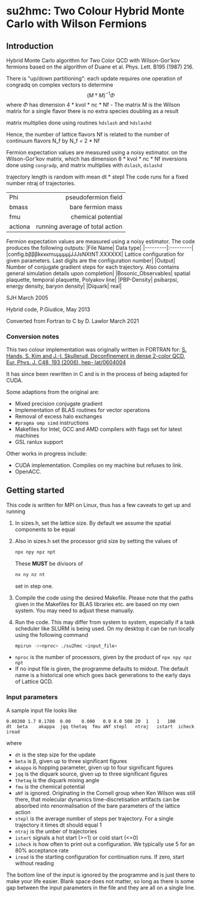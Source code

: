 # su2hmc: Two Colour Hybrid Monte Carlo with Wilson Fermions
## Introduction
Hybrid Monte Carlo algorithm for Two Color QCD with Wilson-Gor'kov fermions
based on the algorithm of Duane et al. Phys. Lett. B195 (1987) 216. 

There is "up/down partitioning": each update requires
one operation of congradq on complex vectors to determine
$$
\left(M\dagger M\right)^{-1}\Phi
$$ 
where $\Phi$ has dimension 4 * kvol * nc * Nf -
The matrix M is the Wilson matrix for a single flavor
there is no extra species doubling as a result

matrix multiplies done using routines `hdslash` and `hdslashd`

Hence, the number of lattice flavors Nf is related to the
number of continuum flavors N_f by
              N_f = 2 * Nf

Fermion expectation values are measured using a noisy estimator.
on the Wilson-Gor'kov matrix, which has dimension 8 * kvol * nc * Nf
inversions done using `congradp`, and matrix multiplies with `dslash`,
`dslashd`

trajectory length is random with mean dt * stepl
The code runs for a fixed number ntraj of trajectories.

| | |
|--|--:|
|Phi| pseudofermion field|
|bmass| bare fermion mass|
|fmu| chemical potential|
|actiona| running average of total action|

Fermion expectation values are measured using a noisy estimator.
The code produces the following outputs:
|File Name| Data type|
|---------|:---------|
|config.bβββkκκκmuμμμμjJJJsNXtNT.XXXXXX| Lattice configuration for given parameters. Last digits are the configuration number|
|Output|	Number of conjugate gradient steps for each trajectory. Also contains general simulation details upon completion|
|Bosonic_Observables|		spatial plaquette, temporal plaquette, Polyakov line|
|PBP-Density|				psibarpsi, energy density, baryon density|
|Diquark|					real<qq>|

SJH March 2005

Hybrid code, P.Giudice, May 2013
	
Converted from Fortran to C by D. Lawlor March 2021
	
### Conversion notes
This two colour implementation was originally written in FORTRAN for:
[S. Hands, S. Kim and J.-I. Skullerud, Deconfinement in
dense 2-color QCD, Eur. Phys. J. C48, 193 (2006), hep-
lat/0604004](https://arxiv.org/abs/hep-lat/0604004)

It has since been rewritten in C and is in the process of being adapted for CUDA.

Some adaptions from the original are:
-	Mixed precision conjugate gradient
-	Implementation of BLAS routines for vector operations
-	Removal of excess halo exchanges
-	`#pragma omp simd` instructions
-	Makefiles for Intel, GCC and AMD compilers with flags set for latest machines
-	GSL ranlux support

Other works in progress include:
-	CUDA implementation. Compiles on my machine but refuses to link.
-	OpenACC.

## Getting started
This code is written for MPI on Linux, thus has a few caveats to get up and running
1.	In sizes.h, set the lattice size. By default we assume the spatial components
	to be equal
2.	Also in sizes.h set the processor grid size by setting the values of
	``` c
	npx npy npz npt
	```
	These **MUST**  be divisors of 
	``` c
	nx ny nz nt
	```
	set in step one.
3.	Compile the code using the desired Makefile. Please note that the paths given in the Makefiles for
	BLAS libraries etc. are based on my own system. You may need to adjust these manually.
4.	Run the code. This may differ from system to system, especially if a task scheduler like SLURM is being used.
	On my desktop it can be run locally using the following command

	``` sh
	mpirun -n<nproc> ./su2hmc <input_file>
	```

-	`nproc` is the number of processors, given by the product of `npx npy npz npt`
-	If no input file is given, the programme defaults to midout. The default name is a historical one which goes back generations to the early days of Lattice QCD.

### Input parameters
A sample input file looks like
```
0.00200	1.7	0.1780	0.00	0.000	0.0	0.0	500	20	1	1	100
dt	beta	akappa	jqq	thetaq	fmu	aNf	stepl	ntraj	istart	icheck	iread
```
where
- `dt` is the step size for the update
- `beta` is β, given up to three significant figures
- `akappa` is hopping parameter, given up to four significant figures
- `jqq` is the diquark source, given up to three significant figures
- `thetaq` is the diquark mixing angle
- `fmu` is the chemical potential
- `aNf` is ignored. Originating in the Cornell group when Ken Wilson was still there, that molecular dynamics time-discretisation artifacts can be absorbed into renormalisation of the bare parameters of the lattice action
- `stepl` is the average number of steps per trajectory. For a single trajectory it times dt should equal 1
- `ntraj` is the umber of trajectories
- `istart` signals a hot start (>=1) or cold start (<=0)
- `icheck` is how often to print out a configuration. We typically use 5 for an 80% acceptance rate
- `iread` is the starting configuration for continuation runs. If zero, start without reading

The bottom line of the input is ignored by the programme and is just there to make your life easier.
Blank space does not matter, so long as there is some gap between the input parameters in the file and they are all
on a single line.
